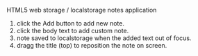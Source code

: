 HTML5 web storage / localstorage notes application

1. click the Add button to add new note.
2. click the body text to add custom note.
3. note saved to localstorage when the added text out of focus.
4. dragg the title (top) to reposition the note on screen.
